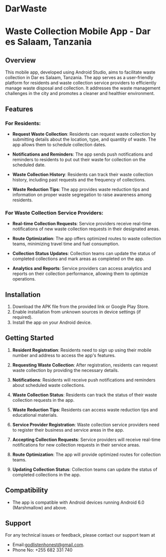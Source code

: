 # DarWaste
# Waste Collection Mobile App - Dar es Salaam, Tanzania

## Overview

This mobile app, developed using Android Studio, aims to facilitate waste collection in Dar es Salaam, Tanzania. The app serves as a user-friendly platform for residents and waste collection service providers to efficiently manage waste disposal and collection. It addresses the waste management challenges in the city and promotes a cleaner and healthier environment.

## Features

### For Residents:
- **Request Waste Collection**: Residents can request waste collection by submitting details about the location, type, and quantity of waste. The app allows them to schedule collection dates.

- **Notifications and Reminders**: The app sends push notifications and reminders to residents to put out their waste for collection on the scheduled date.

- **Waste Collection History**: Residents can track their waste collection history, including past requests and the frequency of collections.

- **Waste Reduction Tips**: The app provides waste reduction tips and information on proper waste segregation to raise awareness among residents.

### For Waste Collection Service Providers:
- **Real-time Collection Requests**: Service providers receive real-time notifications of new waste collection requests in their designated areas.

- **Route Optimization**: The app offers optimized routes to waste collection teams, minimizing travel time and fuel consumption.

- **Collection Status Updates**: Collection teams can update the status of completed collections and mark areas as completed on the app.

- **Analytics and Reports**: Service providers can access analytics and reports on their collection performance, allowing them to optimize operations.

## Installation

1. Download the APK file from the provided link or Google Play Store.
2. Enable installation from unknown sources in device settings (if required).
3. Install the app on your Android device.

## Getting Started

1. **Resident Registration**: Residents need to sign up using their mobile number and address to access the app's features.

2. **Requesting Waste Collection**: After registration, residents can request waste collection by providing the necessary details.

3. **Notifications**: Residents will receive push notifications and reminders about scheduled waste collections.

4. **Waste Collection Status**: Residents can track the status of their waste collection requests in the app.

5. **Waste Reduction Tips**: Residents can access waste reduction tips and educational materials.

6. **Service Provider Registration**: Waste collection service providers need to register their business and service areas in the app.

7. **Accepting Collection Requests**: Service providers will receive real-time notifications for new collection requests in their service areas.

8. **Route Optimization**: The app will provide optimized routes for collection teams.

9. **Updating Collection Status**: Collection teams can update the status of completed collections in the app.

## Compatibility

- The app is compatible with Android devices running Android 6.0 (Marshmallow) and above.

## Support

For any technical issues or feedback, please contact our support team at 
- Email:godlistenhonest@gmail.com.
- Phone No: +255 682 331 740
